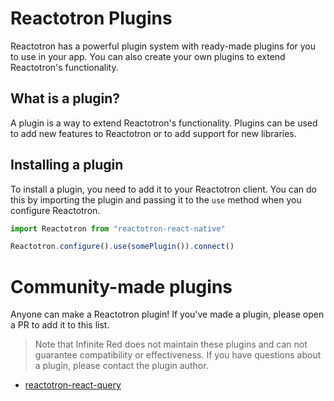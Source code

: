 # Reactotron Plugins

Reactotron has a powerful plugin system with ready-made plugins for you to use in your app. You can also create your own plugins to extend Reactotron's functionality.

## What is a plugin?

A plugin is a way to extend Reactotron's functionality. Plugins can be used to add new features to Reactotron or to add support for new libraries.

## Installing a plugin

To install a plugin, you need to add it to your Reactotron client. You can do this by importing the plugin and passing it to the `use` method when you configure Reactotron.

```js
import Reactotron from "reactotron-react-native"

Reactotron.configure().use(somePlugin()).connect()
```

# Community-made plugins

Anyone can make a Reactotron plugin! If you've made a plugin, please open a PR to add it to this list.

> Note that Infinite Red does not maintain these plugins and can not guarantee compatibility or effectiveness. If you have questions about a plugin, please contact the plugin author.

- [reactotron-react-query](https://github.com/hsndmr/reactotron-react-query)
